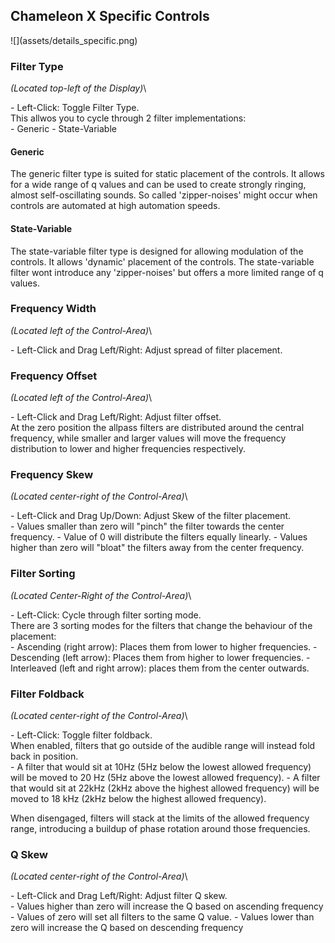 <h2 class="txt-blue">Chameleon X Specific Controls</h2>
<div class="image">
![](assets/details_specific.png)
</div>

### Filter Type
<span class="location">*(Located top-left of the Display)*</span>\
<div class="block controls bg-dark-2">
- <span class="item">Left-Click:</span> Toggle Filter Type.
</div>
This allwos you to cycle through 2 filter implementations:
<div class="block bg-dark-1">
- <span class="txt-red">Generic</span>
- <span class="txt-red">State-Variable</span>
</div>
<span class="spacer"/>

#### Generic
The generic filter type is suited for static placement of the controls.
It allows for a wide range of q values and can be used to create strongly ringing, almost self-oscillating sounds.
So called 'zipper-noises' might occur when controls are automated at high automation speeds.

#### State-Variable
The state-variable filter type is designed for allowing modulation of the controls. 
It allows 'dynamic' placement of the controls.
The state-variable filter wont introduce any 'zipper-noises' but offers a more limited range of q values.
<span class="spacer"/>
<div class="pb"></div>


### Frequency Width
<span class="location">*(Located left of the Control-Area)*</span>\
<div class="block controls bg-dark-2">
- <span class="item">Left-Click and Drag Left/Right:</span> Adjust spread of filter placement.
</div>
<span class="spacer"/>

### Frequency Offset
<span class="location">*(Located left of the Control-Area)*</span>\
<div class="block controls bg-dark-2">
- <span class="item">Left-Click and Drag Left/Right:</span> Adjust filter offset.
</div>
At the zero position the allpass filters are distributed around the central frequency, while smaller and larger values
will move the frequency distribution to lower and higher frequencies respectively.
<span class="spacer"/>

### Frequency Skew
<span class="location">*(Located center-right of the Control-Area)*</span>\
<div class="block controls bg-dark-2">
- <span class="item">Left-Click and Drag Up/Down:</span> Adjust Skew of the filter placement.
</div>

<div class="block bg-dark-1">
- Values smaller than zero will "pinch" the filter towards the center frequency.
- Value of 0 will distribute the filters equally linearly.
- Values higher than zero will "bloat" the filters away from the center frequency.
</div>
<div class="pb"></div>

### Filter Sorting
<span class="location">*(Located Center-Right of the Control-Area)*</span>\
<div class="block controls bg-dark-2">
- <span class="item">Left-Click:</span> Cycle through filter sorting mode.
</div>
There are 3 sorting modes for the filters that change the behaviour of the placement:
<div class="block bg-dark-1">
- <span class="txt-yellow">Ascending</span> (right arrow): Places them from lower to higher frequencies.
- <span class="txt-yellow">Descending</span> (left arrow): Places them from higher to lower frequencies.
- <span class="txt-yellow">Interleaved</span> (left and right arrow): places them from the center outwards.
</div>
<span class="spacer"/>

### Filter Foldback
<span class="location">*(Located center-right of the Control-Area)*</span>\
<div class="block controls bg-dark-2">
- <span class="item">Left-Click:</span> Toggle filter foldback.
</div>
When enabled, filters that go outside of the audible range will instead fold back in position. 

<div class="block bg-dark-1">
- A filter that would sit at 10Hz (5Hz below the lowest allowed frequency) will be moved to 20 Hz 
(5Hz above the lowest allowed frequency).
- A filter that would sit at 22kHz (2kHz above the highest allowed frequency) will be moved to 18 kHz 
(2kHz below the highest allowed frequency).
</div>

When disengaged, filters will stack at the limits of the allowed frequency range, introducing a buildup of phase rotation around those frequencies.
<span class="spacer"/>

### Q Skew
<span class="txt-yellow">*(Located center-right of the Control-Area)*</span>\
<div class="block controls bg-dark-2">
- <span class="item">Left-Click and Drag Left/Right:</span> Adjust filter Q skew.
</div>

<div class="block bg-dark-1">
- Values higher than zero will increase the Q based on ascending frequency
- Values of zero will set all filters to the same Q value.
- Values lower than zero will increase the Q based on descending frequency
</div>
<div class="pb"></div>
